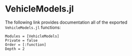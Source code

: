 # VehicleModels.jl

The following link provides documentation all of the exported `VehicleModels.jl` functions:
```@autodocs
Modules = [VehicleModels]
Private = false
Order = [:function]
Depth = 2
```
